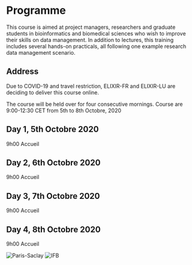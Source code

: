 # Programme

This course is aimed at project managers, researchers and graduate students in bioinformatics and biomedical sciences who wish to improve their skills on data management.
In addition to lectures, this training includes several hands-on practicals, all following one example research data management scenario.

## Address

Due to COVID-19 and travel restriction, ELIXIR-FR and ELIXIR-LU are deciding to deliver this course online.


The course will be held over for four consecutive mornings. Course are 9:00-12:30 CET from 5th to 8th Octobre, 2020

## Day 1, 5th Octobre 2020

9h00 Accueil


## Day 2, 6th Octobre 2020

9h00 Accueil

## Day 3, 7th Octobre 2020

9h00 Accueil

## Day 4, 8th Octobre 2020

9h00 Accueil



![Paris-Saclay](https://ifb-elixirfr.github.io/ReproHackathon/logo-paris-saclay.png) ![IFB](https://ifb-elixirfr.github.io/ReproHackathon/logo-ifb.png)

